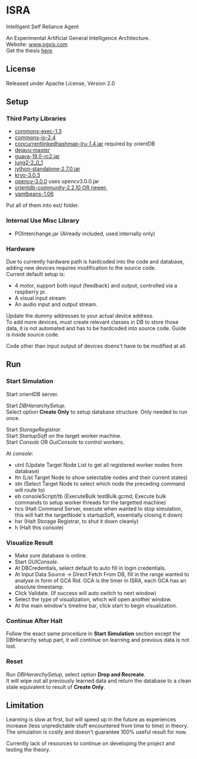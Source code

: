 # ISRA
Intelligent Self Reliance Agent

An Experimental Artificial General Intelligence Architecture.  
Website: www.ogxis.com  
Get the thesis [here](https://dl.dropboxusercontent.com/s/ceu2p1asis2tlrx/isra.pdf?dl=0).

## License
Released under Apache License, Version 2.0

## Setup
### Third Party Libraries
* [commons-exec-1.3](https://commons.apache.org/proper/commons-exec/)
* [commons-io-2.4](http://commons.apache.org/proper/commons-io/)
* [concurrentlinkedhashmap-lru-1.4.jar](https://mvnrepository.com/artifact/com.googlecode.concurrentlinkedhashmap/concurrentlinkedhashmap-lru/1.4) required by orientDB
* [dejavu-master](https://github.com/worldveil/dejavu)
* [guava-19.0-rc2.jar](https://github.com/google/guava)
* [jung2-2_0_1](https://github.com/jrtom/jung)
* [jython-standalone-2.7.0.jar](http://www.jython.org/downloads.html)
* [kryo-3.0.3](https://github.com/EsotericSoftware/kryo)
* [opencv-3.0.0](http://opencv.org/downloads.html) uses opencv3.0.0.jar
* [orientdb-community-2.2.10 OR newer.](http://orientdb.com/download/)
* [yamlbeans-1.06](https://github.com/EsotericSoftware/yamlbeans)

Put all of them into ext/ folder.

### Internal Use Misc Library
* POInterchange.jar (Already included, used internally only)

### Hardware
Due to currently hardware path is hardcoded into the code and database, adding new devices requires modification to the source code.  
Current default setup is:
* 4 motor, support both input (feedback) and output, controlled via a raspberry pi.
* A visual input stream
* An audio input and output stream.

Update the dummy addresses to your actual device address.  
To add more devices, must create relevant classes in DB to store those data, it is not automated and has to be hardcoded into source code. Guide is inside source code.

Code other than input output of devices doens't have to be modified at all.


## Run
### Start Simulation
Start orientDB server.

Start *DBHierarchySetup*.  
Select option **Create Only** to setup database structure. Only needed to run once.

Start *StorageRegistrar*.  
Start *StartupSoft* on the target worker machine.  
Start *Console* OR *GuiConsole* to control workers.

At *console*:
* utnl (Update Target Node List to get all registered worker nodes from database)
* ltn (List Target Node to show selectable nodes and their current states)
* stn (Select Target Node to select which node the preceding command will route to)
* eb consoleScript/tb (ExecuteBulk testBulk.gcmd; Execute bulk commands to setup worker threads for the targetted machine)
* hcs (Halt Command Server, execute when wanted to stop simulation, this will halt the targetNode's startupSoft, essentially closing it down)
* hsr (Halt Storage Registrar, to shut it down cleanly)
* h (Halt this console)

### Visualize Result
* Make sure database is online.
* Start *GUIConsole*.
* At DBCredentials, select default to auto fill in login credentials.
* At Input Data Source -> Direct Fetch From DB, fill in the range wanted to analyse in form of GCA Rid. GCA is the timer in ISRA, each GCA has an absolute timestamp.
* Click Validate. (If success will auto switch to next window)
* Select the type of visualization, which will open another window.
* At the main window's timeline bar, click start to begin visualization.

### Continue After Halt
Follow the exact same procedure in **Start Simulation** section except the DBHierarchy setup part, it will continue on learning and previous data is not lost.

### Reset
Run *DBHierarchySetup*, select option **Drop and Recreate**.  
It will wipe out all previously learned data and return the database to a clean state equivalent to result of **Create Only**.


## Limitation
Learning is slow at first, but will speed up in the future as experiences increase (less unpredictable stuff encountered from time to time) in theory.  
The simulation is costly and doesn't guarantee 100% useful result for now.

Currently lack of resources to continue on developing the project and testing the theory.
